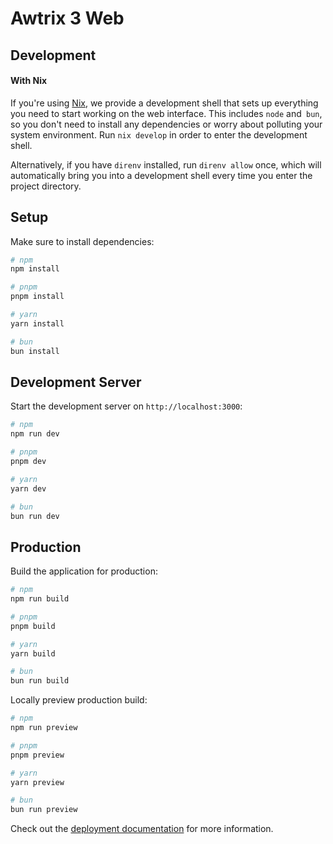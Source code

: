 # Awtrix 3 Web

## Development
#### With Nix
If you're using [Nix](https://nixos.org), we provide a development shell that sets up everything you need
to start working on the web interface. This includes `node` and` bun`, so you don't need to install any
dependencies or worry about polluting your system environment. Run `nix develop` in order to enter the
development shell.

Alternatively, if you have `direnv` installed, run `direnv allow` once, which will automatically bring you
into a development shell every time you enter the project directory.

## Setup

Make sure to install dependencies:

```bash
# npm
npm install

# pnpm
pnpm install

# yarn
yarn install

# bun
bun install
```

## Development Server

Start the development server on `http://localhost:3000`:

```bash
# npm
npm run dev

# pnpm
pnpm dev

# yarn
yarn dev

# bun
bun run dev
```

## Production

Build the application for production:

```bash
# npm
npm run build

# pnpm
pnpm build

# yarn
yarn build

# bun
bun run build
```

Locally preview production build:

```bash
# npm
npm run preview

# pnpm
pnpm preview

# yarn
yarn preview

# bun
bun run preview
```

Check out the [deployment documentation](https://nuxt.com/docs/getting-started/deployment) for more information.
